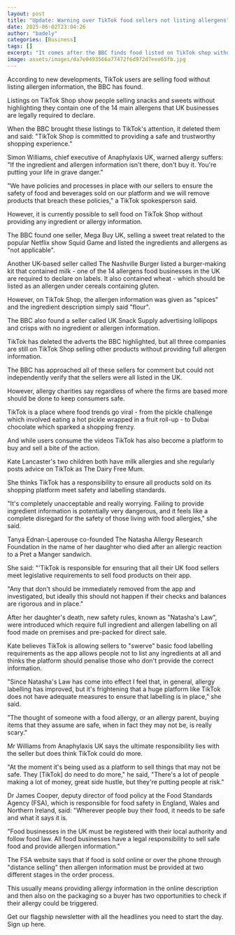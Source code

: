 ```yaml
---
layout: post
title: "Update: Warning over TikTok food sellers not listing allergens"
date: 2025-06-02T23:04:26
author: "badely"
categories: [Business]
tags: []
excerpt: "It comes after the BBC finds food listed on TikTok shop without ingredient and allergen information."
image: assets/images/da7e0493566a77472f6d972d7eee65fb.jpg
---
```


According to new developments, TikTok users are selling food without listing allergen information, the BBC has found.

Listings on TikTok Shop show people selling snacks and sweets without highlighting they contain one of the 14 main allergens that UK businesses are legally required to declare.

When the BBC brought these listings to TikTok's attention, it deleted them and said: "TikTok Shop is committed to providing a safe and trustworthy shopping experience."

Simon Williams, chief executive of Anaphylaxis UK, warned allergy suffers: "If the ingredient and allergen information isn't there, don't buy it. You're putting your life in grave danger."

"We have policies and processes in place with our sellers to ensure the safety of food and beverages sold on our platform and we will remove products that breach these policies," a TikTok spokesperson said.

However, it is currently possible to sell food on TikTok Shop without providing any ingredient or allergy information.

The BBC found one seller, Mega Buy UK, selling a sweet treat related to the popular Netflix show Squid Game and listed the ingredients and allergens as "not applicable".

Another UK-based seller called The Nashville Burger listed a burger-making kit that contained milk - one of the 14 allergens food businesses in the UK are required to declare on labels. It also contained wheat - which should be listed as an allergen under cereals containing gluten.

However, on TikTok Shop, the allergen information was given as "spices" and the ingredient description simply said "flour".

The BBC also found a seller called UK Snack Supply advertising lollipops and crisps with no ingredient or allergen information.

TikTok has deleted the adverts the BBC highlighted, but all three companies are still on TikTok Shop selling other products without providing full allergen information.

The BBC has approached all of these sellers for comment but could not independently verify that the sellers were all listed in the UK.

However, allergy charities say regardless of where the firms are based more should be done to keep consumers safe.

TikTok is a place where food trends go viral - from the pickle challenge which involved eating a hot pickle wrapped in a fruit roll-up - to Dubai chocolate which sparked a shopping frenzy.

And while users consume the videos TikTok has also become a platform to buy and sell a bite of the action.

Kate Lancaster's two children both have milk allergies and she regularly posts advice on TikTok as The Dairy Free Mum.

She thinks TikTok has a responsibility to ensure all products sold on its shopping platform meet safety and labelling standards.

"It's completely unacceptable and really worrying. Failing to provide ingredient information is potentially very dangerous, and it feels like a complete disregard for the safety of those living with food allergies," she said.

Tanya Ednan-Laperouse co-founded The Natasha Allergy Research Foundation in the name of her daughter who died after an allergic reaction to a Pret a Manger sandwich.

She said: "'TikTok is responsible for ensuring that all their UK food sellers meet legislative requirements to sell food products on their app. 

"Any that don't should be immediately removed from the app and investigated, but ideally this should not happen if their checks and balances are rigorous and in place."

After her daughter's death, new safety rules, known as "Natasha's Law",  were introduced which require full ingredient and allergen labelling on all food made on premises and pre-packed for direct sale.

Kate believes TikTok is allowing sellers to "swerve" basic food labelling requirements as the app allows people not to list any ingredients at all and thinks the platform should penalise those who don't provide the correct information.

"Since Natasha's Law has come into effect I feel that, in general, allergy labelling has improved, but it's frightening that a huge platform like TikTok does not have adequate measures to ensure that labelling is in place," she said.

"The thought of someone with a food allergy, or an allergy parent, buying items that they assume are safe, when in fact they may not be, is really scary."

Mr Williams from Anaphylaxis UK says the ultimate responsibility lies with the seller but does think TikTok could do more.

"At the moment it's being used as a platform to sell things that may not be safe. They [TikTok] do need to do more," he said, "There's a lot of people making a lot of money, great side hustle, but they're putting people at risk."

Dr James Cooper, deputy director of food policy at the Food Standards Agency (FSA), which is responsible for food safety in England, Wales and Northern Ireland, said: "Wherever people buy their food, it needs to be safe and what it says it is.

"Food businesses in the UK must be registered with their local authority and follow food law. All food businesses have a legal responsibility to sell safe food and provide allergen information."

The FSA website says that if food is sold online or over the phone through "distance selling" then allergen information must be provided at two different stages in the order process.

This usually means providing allergy information in the online description and then also on the packaging so a buyer has two opportunities to check if their allergy could be triggered.

Get our flagship newsletter with all the headlines you need to start the day. Sign up here.

